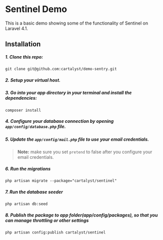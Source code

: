 # Sentinel Demo

This is a basic demo showing some of the functionality of Sentinel on Laravel 4.1.

## Installation

##### 1. Clone this repo:

```
git clone git@github.com:cartalyst/demo-sentry.git
```

##### 2. Setup your virtual host.

##### 3. Go into your app directory in your terminal and install the dependencies:

```
composer install
```

##### 4. Configure your database connection by opening `app/config/database.php` file.

##### 5. Update the `app/config/mail.php` file to use your email credentials.
>**Note:** make sure you set `pretend` to false after you configure your email credentials.

##### 6. Run the migrations

```
php artisan migrate --package="cartalyst/sentinel"
```

##### 7. Run the database seeder

```
php artisan db:seed
```

##### 8. Publish the package to app folder(app/config/packages), so that you can manage throttling or other settings

```
php artisan config:publish cartalyst/sentinel
```
